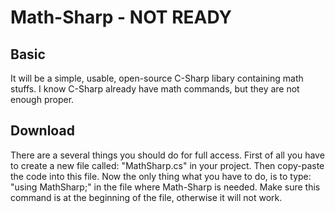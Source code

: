 # Math-Sharp - NOT READY

## Basic
It will be a simple, usable, open-source C-Sharp libary containing math stuffs. I know C-Sharp already have math commands, but they are not enough proper.

## Download
There are a several things you should do for full access. First of all you have to create a new file called: "MathSharp.cs" in your project. Then copy-paste the code into this file. Now the only thing what you have to do, is to type: "using MathSharp;" in the file where Math-Sharp is needed. Make sure this command is at the beginning of the file, otherwise it will not work.
